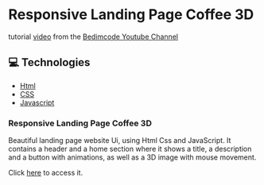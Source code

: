 # Responsive Landing Page Coffee 3D
tutorial [video](https://youtu.be/Lf6zONwYeec) from the [Bedimcode Youtube Channel](https://www.youtube.com/c/Bedimcode)

## :computer: Technologies

- [Html](https://www.w3schools.com/html/)
- [CSS](https://www.w3schools.com/css/)
- [Javascript](https://www.w3schools.com/js/)

### Responsive Landing Page Coffee 3D
Beautiful landing page website Ui, using Html Css and JavaScript. It contains a header and a home section where it shows a title, a description and a button with animations, as well as a 3D image with mouse movement.

Click [here](https://guibbers.github.io/responsive-coffee-landing-page/index.html) to access it.
